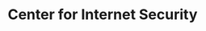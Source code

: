 ---
company_name: "Center for Internet Security"
logo: "/images/sponsors/CIS.png"
title: "Center for Internet Security"
company_url: "https://www.cisecurity.org/"
---